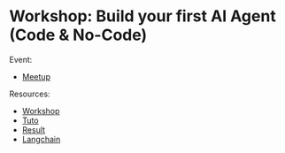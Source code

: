 
# Workshop: Build your first AI Agent (Code & No-Code)

Event:
- [Meetup](https://www.meetup.com/generative-ai-nantes/events/294704149/)

Resources:
- [Workshop](./workshop.pdf)
- [Tuto](https://github.com/samber/lab-langchain-getting-started)
- [Result](https://github.com/samber/lab-langchain)
- [Langchain](https://python.langchain.com/docs/get_started/quickstart)
